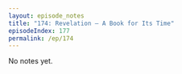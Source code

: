 ```yaml
---
layout: episode_notes
title: "174: Revelation — A Book for Its Time"
episodeIndex: 177
permalink: /ep/174
---
```

No notes yet.
